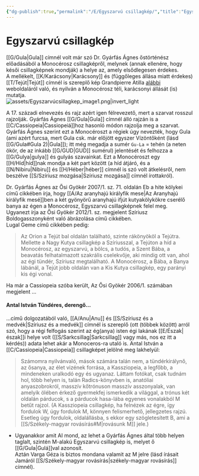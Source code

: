 ```yaml
---
{"dg-publish":true,"permalink":"/E/Egyszarvú csillagkép/","title":"Egyszarvú csillagkép","created":"2023-11-04T10:46","updated":"2024-04-27T00:03"}
---
```



# Egyszarvú csillagkép

[[G/Gula\|Gula]] címnél volt már szó Dr. Gyárfás Ágnes őstörténész előadásából a Monocérosz csillagképről, melynek (annak ellenére, hogy késői csillagképnek mondják) a helye az, amely elsődlegesen érdekes.  
A mellékelt, [[K/Karácsony\|Karácsony]] és (függőleges állása miatt érdekes) [[T/Tejút\|Tejút]] címnél is szereplő kép Grandpierre Atilla [alábbi](http://www.grandpierre.hu/site/2013/11/karacsony-es-vonzas-torvenye-oshagyomanyunk-teljesebb-megvilagitasban/) weboldaláról való, és nyilván a Monocérosz téli, karácsonyi állását (is) mutatja.  
![assets/Egyszarvúcsillagkep_image1.png|invert_light](/img/user/E/assets/Egyszarv%C3%BAcsillagkep_image1.png)  

A 17. századi elnevezés és rajz azért igen félrevezető, mert a szarvat rosszul rajzolják. Gyárfás Ágnes [[G/Gula\|Gula]] címnél álló rajzán is a [[C/Cassiopeia\|Cassiopeiá]]hoz hasonló módon rajzolja meg a szarvat.  
Gyárfás Ágnes szerint ezt a Monocéroszt a régiek úgy nevezték, hogy Gula (ami azért furcsa, mert Gula csk. már előjött egyszer Vízöntőként (lásd [[G/Gula#Gula 2)\|Gula]]); itt még megadja a sumér `Gu-La` = tehén (a neten ökör, de az inkább [[G/GUD\|GUD]] sumérul) jelentését és felhozza a [[G/Gulya\|gulya]] és gulyás szavainkat. Ezt a Monocéroszt egy [[H/Híd\|híd]]nak mondja a két part között (a híd átjáró, és a [[N/Nibiru\|Nibiru]] és [[H/Héber\|héber]] címnél is szó volt átkelésről, nem beszélve [[S/Szíriusz mozgása\|Szíriusz mozgása]] címnél írottakról).  

Dr. Gyárfás Ágnes az Ősi Gyökér 2007/1. sz. 71. oldalán Eb a hite kölykei című cikkében írja, hogy [[A/Az aranyhajú királyfik mese\|Az Aranyhajú királyfik mesé]]ben a két gyönyörű aranyhajú ifjút kutyakölykökre cserélő banya az égen a Monocérosz, Egyszarvú csillagképnek felel meg.  
Ugyanezt írja az Ősi Gyökér 2012/1. sz. megjelent Szíriusz Boldogasszonyként való ábrázolása című cikkében.  
Lugal Geme című cikkében pedig:  
> Az Orion a Tejút bal oldalán található, szinte rákönyököl a Tejútra. Mellette a Nagy Kutya csillagkép a Szíriusszal, a Tejúton a híd a Monocérosz, az egyszarvú, a bölcs, a tudós, a Szent Bába, a beavatás felhatalmazott szakrális cselekvője, aki mindig ott van, ahol az égi tündér, Szíriusz megtalálható. A Monocérosz, a Bába, a Banya lábánál, a Tejút jobb oldalán van a Kis Kutya csillagkép, egy parányi kis égi vonal.  

Ha már a Cassiopeia szóba került, Az Ősi Gyökér 2006/1. számában megjelent ...

#### Antal István Tündéres, derengő...

...című dolgozatából való, [[A/Anu\|Anu]] és [[S/Szíriusz és a medvék\|Szíriusz és a medvék]] címnél is szereplő (ott (többek között) arról szó, hogy a régi felfogás szerint az ég(anya) isten égi lakának [[E/Észak\|észak]]i helye volt ([[S/Sarkcsillag\|Sarkcsillag]] vagy más, nos ez itt a kérdés)) adata lehet akár a Monoceros-ra utaló is. Antal István a [[C/Cassiopeia\|Cassiopeia]] csillagképet jelölné meg lakhelyül:  
> Számomra nyilvánvaló, mások számára talán nem, a tündérkirálynő, az ősanya, az élet vizének forrása, a Kassziopeia, a legfőbb, a mindeneken uralkodó egy és ugyanaz. Láttam fotókat, csak tudnám hol, több helyen is, talán Radics-könyvben is, anatóliai anyaszobrokról, masszív kőtrónuson masszív asszonyalak, van amelyik ölében érkező gyermekfej ismerkedik a világgal, a trónus két oldalán párducok, s a párducok hasa-lába egyenes vonalakból M betűt rajzol. (A Kassziopeia csillagkép, ha felnézek az égre, így fordulok W, úgy fordulok M, könnyen felismerhető, jellegzetes rajzú. Esetleg úgy fordulok, oldalállásba, s ekkor egy szögletesített B, ami a [[S/Székely-magyar rovásírás#M\|rovásunk M]] jele.)  
- Ugyanakkor amit AI mond, az lehet a Gyárfás Ágnes által több helyen taglalt, szintén M-alakú Egyszarvú csillagkép is, melyet ő [[G/Gula\|Gulá]]val azonosít.  
Aztán Varga Géza is biztos mondana valamit az M jelre (lásd írásait Jamáról [[S/Székely-magyar rovásírás\|székely-magyar rovásírás]] címnél).  